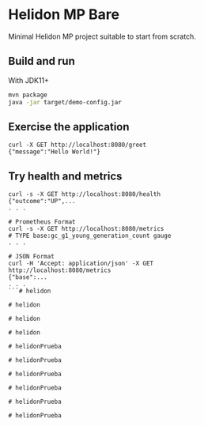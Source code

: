 # Helidon MP Bare

Minimal Helidon MP project suitable to start from scratch.

## Build and run

With JDK11+
```bash
mvn package
java -jar target/demo-config.jar
```

## Exercise the application

```
curl -X GET http://localhost:8080/greet
{"message":"Hello World!"}
```

## Try health and metrics

```
curl -s -X GET http://localhost:8080/health
{"outcome":"UP",...
. . .

# Prometheus Format
curl -s -X GET http://localhost:8080/metrics
# TYPE base:gc_g1_young_generation_count gauge
. . .

# JSON Format
curl -H 'Accept: application/json' -X GET http://localhost:8080/metrics
{"base":...
. . .
```#   h e l i d o n  
 #   h e l i d o n  
 #   h e l i d o n  
 #   h e l i d o n  
 #   h e l i d o n P r u e b a  
 #   h e l i d o n P r u e b a  
 #   h e l i d o n P r u e b a  
 #   h e l i d o n P r u e b a  
 #   h e l i d o n P r u e b a  
 #   h e l i d o n P r u e b a  
 